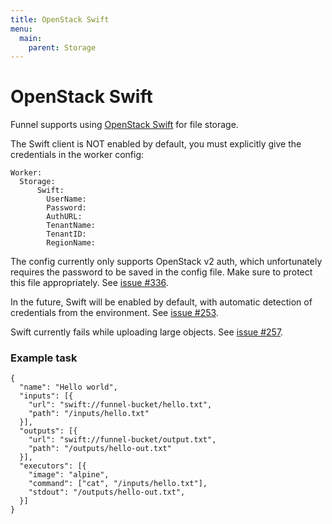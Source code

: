 ```yaml
---
title: OpenStack Swift
menu:
  main:
    parent: Storage
---
```


# OpenStack Swift

Funnel supports using [OpenStack Swift][swift] for file storage.

The Swift client is NOT enabled by default, you must explicitly give the credentials
in the worker config:
```
Worker:
  Storage:
      Swift:
        UserName:
        Password:
        AuthURL:
        TenantName:
        TenantID:
        RegionName:
```

The config currently only supports OpenStack v2 auth, which unfortunately requires the password to be saved in the config file. Make sure to protect this file appropriately. See [issue #336](https://github.com/ohsu-comp-bio/funnel/issues/336).

In the future, Swift will be enabled by default, with automatic detection of credentials from the environment. See [issue #253](https://github.com/ohsu-comp-bio/funnel/issues/253).

Swift currently fails while uploading large objects. See [issue #257](https://github.com/ohsu-comp-bio/funnel/issues/257).


### Example task
```
{
  "name": "Hello world",
  "inputs": [{
    "url": "swift://funnel-bucket/hello.txt",
    "path": "/inputs/hello.txt"
  }],
  "outputs": [{
    "url": "swift://funnel-bucket/output.txt",
    "path": "/outputs/hello-out.txt"
  }],
  "executors": [{
    "image": "alpine",
    "command": ["cat", "/inputs/hello.txt"],
    "stdout": "/outputs/hello-out.txt",
  }]
}
```

[swift]: https://docs.openstack.org/swift/latest/
